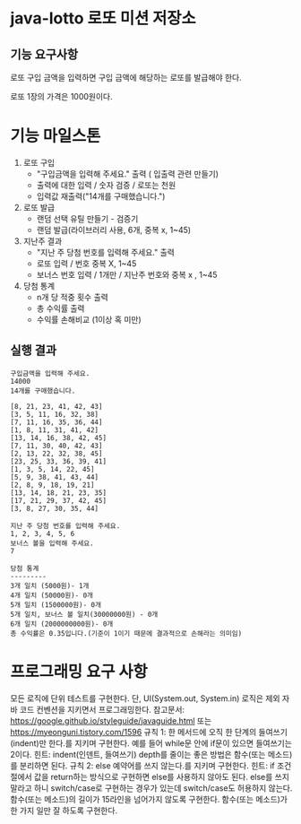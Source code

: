 # java-lotto 로또 미션 저장소

##  기능 요구사항

로또 구입 금액을 입력하면 구입 금액에 해당하는 로또를 발급해야 한다.

로또 1장의 가격은 1000원이다.

# 기능 마일스톤
1. 로또 구입
    - "구입금액을 입력해 주세요." 출력 ( 입출력 관련 만들기)
    -  출력에 대한 입력 / 숫자 검증 / 로또는 천원
    - 입력값 재출력("14개를 구매했습니다.")
2. 로또 발급
   - 랜덤 선택 유틸 만들기 - 검증기
   - 랜덤 발급(라이브러리 사용, 6개, 중복 x, 1~45)
3. 지난주 결과
    - "지난 주 당첨 번호를 입력해 주세요." 출력
    - 로또 입력 / 번호 중복 X, 1~45
    - 보너스 번호 입력 / 1개만 / 지난주 번호와 중복 x , 1~45
4. 당첨 통계
    - n개 당 적중 횟수 출력
    - 총 수익률 출력
    - 수익률 손해비교 (1이상 혹 미만)




## 실행 결과
```
구입금액을 입력해 주세요.
14000
14개를 구매했습니다.

[8, 21, 23, 41, 42, 43]
[3, 5, 11, 16, 32, 38]
[7, 11, 16, 35, 36, 44]
[1, 8, 11, 31, 41, 42]
[13, 14, 16, 38, 42, 45]
[7, 11, 30, 40, 42, 43]
[2, 13, 22, 32, 38, 45]
[23, 25, 33, 36, 39, 41]
[1, 3, 5, 14, 22, 45]
[5, 9, 38, 41, 43, 44]
[2, 8, 9, 18, 19, 21]
[13, 14, 18, 21, 23, 35]
[17, 21, 29, 37, 42, 45]
[3, 8, 27, 30, 35, 44]

지난 주 당첨 번호를 입력해 주세요.
1, 2, 3, 4, 5, 6
보너스 볼을 입력해 주세요.
7

당첨 통계
---------
3개 일치 (5000원)- 1개
4개 일치 (50000원)- 0개
5개 일치 (1500000원)- 0개
5개 일치, 보너스 볼 일치(30000000원) - 0개
6개 일치 (2000000000원)- 0개
총 수익률은 0.35입니다.(기준이 1이기 때문에 결과적으로 손해라는 의미임)
```

# 프로그래밍 요구 사항
모든 로직에 단위 테스트를 구현한다. 단, UI(System.out, System.in) 로직은 제외
자바 코드 컨벤션을 지키면서 프로그래밍한다.
참고문서: https://google.github.io/styleguide/javaguide.html 또는 https://myeonguni.tistory.com/1596
규칙 1: 한 메서드에 오직 한 단계의 들여쓰기(indent)만 한다.를 지키며 구현한다.
예를 들어 while문 안에 if문이 있으면 들여쓰기는 2이다.
힌트: indent(인덴트, 들여쓰기) depth를 줄이는 좋은 방법은 함수(또는 메소드)를 분리하면 된다.
규칙 2: else 예약어를 쓰지 않는다.를 지키며 구현한다.
힌트: if 조건절에서 값을 return하는 방식으로 구현하면 else를 사용하지 않아도 된다.
else를 쓰지 말라고 하니 switch/case로 구현하는 경우가 있는데 switch/case도 허용하지 않는다.
함수(또는 메소드)의 길이가 15라인을 넘어가지 않도록 구현한다.
함수(또는 메소드)가 한 가지 일만 잘 하도록 구현한다.